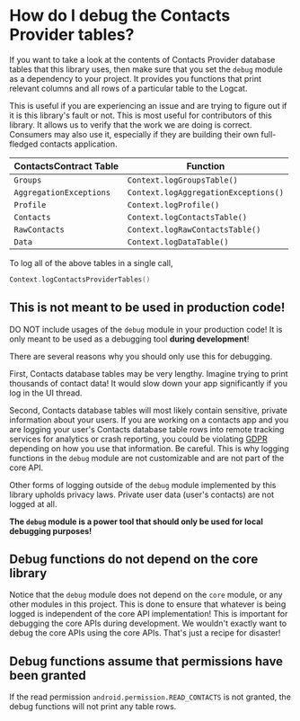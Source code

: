 # How do I debug the Contacts Provider tables?

If you want to take a look at the contents of Contacts Provider database tables that this library
uses, then make sure that you set the `debug` module as a dependency to your project. It provides 
you functions that print relevant columns and all rows of a particular table to the Logcat.

This is useful if you are experiencing an issue and are trying to figure out if it is this library's 
fault or not. This is most useful for contributors of this library. It allows us to verify that the
work we are doing is correct. Consumers may also use it, especially if they are building their own
full-fledged contacts application.

| **ContactsContract Table** | **Function**                         |
|----------------------------|--------------------------------------|
| `Groups`                   | `Context.logGroupsTable()`           |
| `AggregationExceptions`    | `Context.logAggregationExceptions()` |
| `Profile`                  | `Context.logProfile()`               |
| `Contacts`                 | `Context.logContactsTable()`         |
| `RawContacts`              | `Context.logRawContactsTable()`      |
| `Data`                     | `Context.logDataTable()`             |

To log all of the above tables in a single call,

```kotlin
Context.logContactsProviderTables()
```

## This is not meant to be used in production code!

DO NOT include usages of the `debug` module in your production code! It is only meant to be used
as a debugging tool **during development**!

There are several reasons why you should only use this for debugging.

First, Contacts database tables may be very lengthy. Imagine trying to print thousands of contact 
data! It would slow down your app significantly if you log in the UI thread.

Second, Contacts database tables will most likely contain sensitive, private information about your
users. If you are working on a contacts app and you are logging your user's Contacts database table 
rows into remote tracking services for analytics or crash reporting, you could be violating 
[GDPR](https://gdpr-info.eu) depending on how you use that information. Be careful. This is why
logging functions in the `debug` module are not customizable and are not part of the core API.

Other forms of logging outside of the `debug` module implemented by this library upholds privacy 
laws. Private user data (user's contacts) are not logged at all.

**The `debug` module is a power tool that should only be used for local debugging purposes!**

## Debug functions do not depend on the core library

Notice that the `debug` module does not depend on the `core` module, or any other modules in this
project. This is done to ensure that whatever is being logged is independent of the core API 
implementation! This is important for debugging the core APIs during development. We wouldn't exactly
want to debug the core APIs using the core APIs. That's just a recipe for disaster! 

## Debug functions assume that permissions have been granted

If the read permission `android.permission.READ_CONTACTS` is not granted, the debug functions will
not print any table rows.

